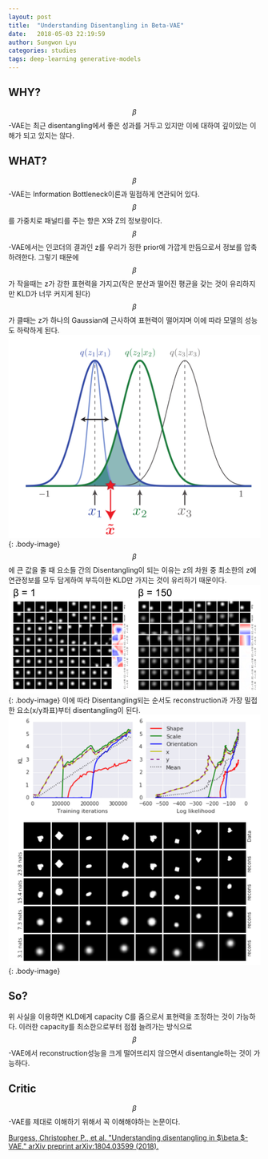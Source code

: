 ```yaml
---
layout: post
title:  "Understanding Disentangling in Beta-VAE"
date:   2018-05-03 22:19:59
author: Sungwon Lyu
categories: studies
tags: deep-learning generative-models
---
```

## WHY? 
$$\beta$$-VAE는 최근 disentangling에서 좋은 성과를 거두고 있지만 이에 대하여 깊이있는 이해가 되고 있지는 않다.

## WHAT?
$$\beta$$-VAE는 Information Bottleneck이론과 밀접하게 연관되어 있다. $$\beta$$를 가중치로 패널티를 주는 항은 X와 Z의 정보량이다. $$\beta$$-VAE에서는 인코더의 결과인 z를 우리가 정한 prior에 가깝게 만듬으로서 정보를 압축하려한다. 그렇기 때문에 $$\beta$$가 작을때는 z가 강한 표현력을 가지고(작은 분산과 떨어진 평균을 갖는 것이 유리하지만 KLD가 너무 커지게 된다) $$\beta$$가 클때는 z가 하나의 Gaussian에 근사하여 표현력이 떨어지며 이에 따라 모델의 성능도 하락하게 된다. 
![image](/assets/images/ubvae1.png){: .body-image}
$$\beta$$에 큰 값을 줄 때 요소들 간의 Disentangling이 되는 이유는 z의 차원 중 최소한의 z에 연관정보를 모두 담게하여 부득이한 KLD만 가지는 것이 유리하기 때문이다. 
![image](/assets/images/ubvae2.png){: .body-image}
이에 따라 Disentangling되는 순서도 reconstruction과 가장 밀접한 요소(x/y좌표)부터 disentangling이 된다. 
![image](/assets/images/ubvae3.png){: .body-image}

## So?
위 사실을 이용하면 KLD에게 capacity C를 줌으로서 표현력을 조정하는 것이 가능하다. 이러한 capacity를 최소한으로부터 점점 늘려가는 방식으로 $$\beta$$-VAE에서 reconstruction성능을 크게 떨어뜨리지 않으면서 disentangle하는 것이 가능하다.

## Critic
$$\beta$$-VAE를 제대로 이해하기 위해서 꼭 이해해야하는 논문이다.

[Burgess, Christopher P., et al. "Understanding disentangling in $\beta $-VAE." arXiv preprint arXiv:1804.03599 (2018).](https://arxiv.org/abs/1804.03599)
